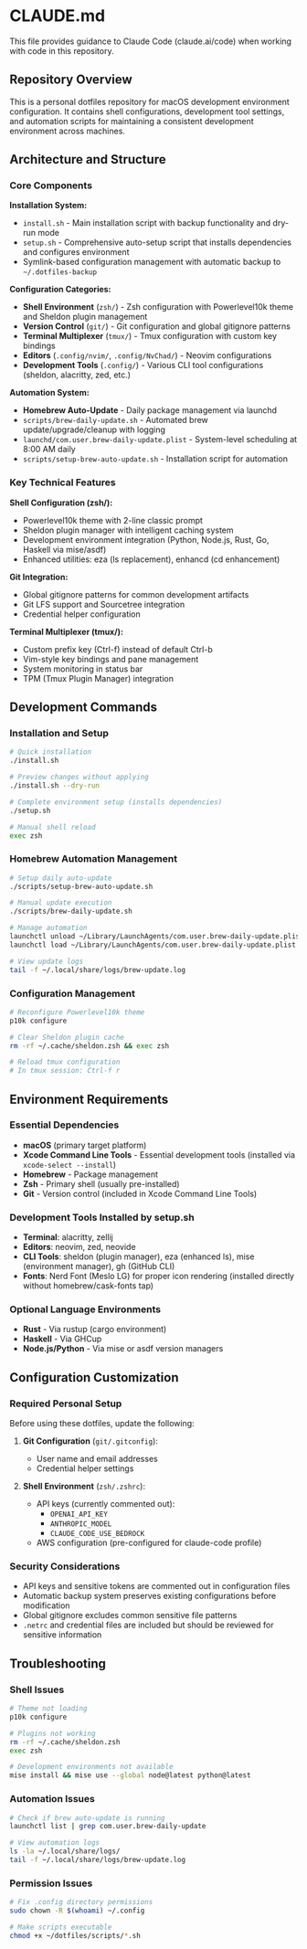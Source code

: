 # CLAUDE.md

This file provides guidance to Claude Code (claude.ai/code) when working with code in this repository.

## Repository Overview

This is a personal dotfiles repository for macOS development environment configuration. It contains shell configurations, development tool settings, and automation scripts for maintaining a consistent development environment across machines.

## Architecture and Structure

### Core Components

**Installation System:**
- `install.sh` - Main installation script with backup functionality and dry-run mode
- `setup.sh` - Comprehensive auto-setup script that installs dependencies and configures environment
- Symlink-based configuration management with automatic backup to `~/.dotfiles-backup`

**Configuration Categories:**
- **Shell Environment** (`zsh/`) - Zsh configuration with Powerlevel10k theme and Sheldon plugin management
- **Version Control** (`git/`) - Git configuration and global gitignore patterns  
- **Terminal Multiplexer** (`tmux/`) - Tmux configuration with custom key bindings
- **Editors** (`.config/nvim/`, `.config/NvChad/`) - Neovim configurations
- **Development Tools** (`.config/`) - Various CLI tool configurations (sheldon, alacritty, zed, etc.)

**Automation System:**
- **Homebrew Auto-Update** - Daily package management via launchd
- `scripts/brew-daily-update.sh` - Automated brew update/upgrade/cleanup with logging
- `launchd/com.user.brew-daily-update.plist` - System-level scheduling at 8:00 AM daily
- `scripts/setup-brew-auto-update.sh` - Installation script for automation

### Key Technical Features

**Shell Configuration (zsh/):**
- Powerlevel10k theme with 2-line classic prompt
- Sheldon plugin manager with intelligent caching system
- Development environment integration (Python, Node.js, Rust, Go, Haskell via mise/asdf)
- Enhanced utilities: eza (ls replacement), enhancd (cd enhancement)

**Git Integration:**
- Global gitignore patterns for common development artifacts
- Git LFS support and Sourcetree integration
- Credential helper configuration

**Terminal Multiplexer (tmux/):**
- Custom prefix key (Ctrl-f) instead of default Ctrl-b
- Vim-style key bindings and pane management
- System monitoring in status bar
- TPM (Tmux Plugin Manager) integration

## Development Commands

### Installation and Setup
```bash
# Quick installation
./install.sh

# Preview changes without applying
./install.sh --dry-run

# Complete environment setup (installs dependencies)
./setup.sh

# Manual shell reload
exec zsh
```

### Homebrew Automation Management
```bash
# Setup daily auto-update
./scripts/setup-brew-auto-update.sh

# Manual update execution
./scripts/brew-daily-update.sh

# Manage automation
launchctl unload ~/Library/LaunchAgents/com.user.brew-daily-update.plist  # Stop
launchctl load ~/Library/LaunchAgents/com.user.brew-daily-update.plist    # Start

# View update logs
tail -f ~/.local/share/logs/brew-update.log
```

### Configuration Management
```bash
# Reconfigure Powerlevel10k theme
p10k configure

# Clear Sheldon plugin cache
rm -rf ~/.cache/sheldon.zsh && exec zsh

# Reload tmux configuration
# In tmux session: Ctrl-f r
```

## Environment Requirements

### Essential Dependencies
- **macOS** (primary target platform)
- **Xcode Command Line Tools** - Essential development tools (installed via `xcode-select --install`)
- **Homebrew** - Package management
- **Zsh** - Primary shell (usually pre-installed)
- **Git** - Version control (included in Xcode Command Line Tools)

### Development Tools Installed by setup.sh
- **Terminal**: alacritty, zellij
- **Editors**: neovim, zed, neovide  
- **CLI Tools**: sheldon (plugin manager), eza (enhanced ls), mise (environment manager), gh (GitHub CLI)
- **Fonts**: Nerd Font (Meslo LG) for proper icon rendering (installed directly without homebrew/cask-fonts tap)

### Optional Language Environments
- **Rust** - Via rustup (cargo environment)
- **Haskell** - Via GHCup  
- **Node.js/Python** - Via mise or asdf version managers

## Configuration Customization

### Required Personal Setup
Before using these dotfiles, update the following:

1. **Git Configuration** (`git/.gitconfig`):
   - User name and email addresses
   - Credential helper settings

2. **Shell Environment** (`zsh/.zshrc`):
   - API keys (currently commented out):
     - `OPENAI_API_KEY`
     - `ANTHROPIC_MODEL` 
     - `CLAUDE_CODE_USE_BEDROCK`
   - AWS configuration (pre-configured for claude-code profile)

### Security Considerations
- API keys and sensitive tokens are commented out in configuration files
- Automatic backup system preserves existing configurations before modification
- Global gitignore excludes common sensitive file patterns
- `.netrc` and credential files are included but should be reviewed for sensitive information

## Troubleshooting

### Shell Issues
```bash
# Theme not loading
p10k configure

# Plugins not working  
rm -rf ~/.cache/sheldon.zsh
exec zsh

# Development environments not available
mise install && mise use --global node@latest python@latest
```

### Automation Issues
```bash
# Check if brew auto-update is running
launchctl list | grep com.user.brew-daily-update

# View automation logs
ls -la ~/.local/share/logs/
tail -f ~/.local/share/logs/brew-update.log
```

### Permission Issues
```bash
# Fix .config directory permissions
sudo chown -R $(whoami) ~/.config

# Make scripts executable
chmod +x ~/dotfiles/scripts/*.sh
```
